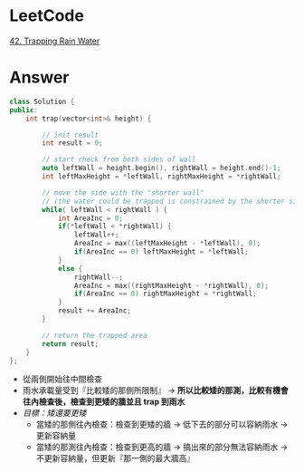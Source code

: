 # LeetCode
[42. Trapping Rain Water](https://leetcode.com/problems/trapping-rain-water/)

# Answer
```Cpp
class Solution {
public:
    int trap(vector<int>& height) {

        // init result
        int result = 0;

        // start check from both sides of wall
        auto leftWall = height.begin(), rightWall = height.end()-1;
        int leftMaxHeight = *leftWall, rightMaxHeight = *rightWall;

        // move the side with the "shorter wall"
        // (the water could be trapped is constrained by the shorter side of wall)
        while( leftWall < rightWall ) {
            int AreaInc = 0;
            if(*leftWall < *rightWall) {
                leftWall++;
                AreaInc = max((leftMaxHeight - *leftWall), 0);
                if(AreaInc == 0) leftMaxHeight = *leftWall;
            }
            else {
                rightWall--;
                AreaInc = max((rightMaxHeight - *rightWall), 0);
                if(AreaInc == 0) rightMaxHeight = *rightWall;
            }
            result += AreaInc;
        }

        // return the trapped area
        return result;
    }
};
```
- 從兩側開始往中間檢查
- 雨水承載量受到『比較矮的那側所限制』 -> **所以比較矮的那測，比較有機會往內檢查後，檢查到更矮的牆並且 trap 到雨水**
- *目標：矮還要更矮*
	- 當矮的那側往內檢查：檢查到更矮的牆 -> 低下去的部分可以容納雨水 -> 更新容納量
	- 當矮的那測往內檢查：檢查到更高的牆 -> 搞出來的部分無法容納雨水 -> 不更新容納量，但更新『那一側的最大牆高』